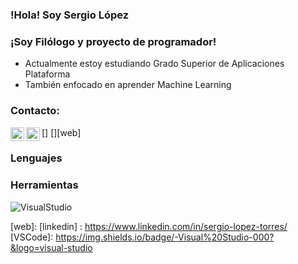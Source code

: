 ### !Hola! Soy Sergio López


### ¡Soy Filólogo y proyecto de programador!
 - Actualmente estoy estudiando Grado Superior de Aplicaciones Plataforma 
 - También enfocado en aprender Machine Learning
 
 ### Contacto:
 [<img align="left" alt="linkedin" width="22px" src="https://cdn.jsdelivr.net/npm/simple-icons@v3/icons/linkedin.svg">]
 [<img align="left" alt="linkedin" width="22px" src="https://cdn.jsdelivr.net/npm/simple-icons@v3/icons/linkedin.svg">][web]

 
### Lenguajes


### Herramientas
![VisualStudio](https://img.shields.io/badge/-Visual%20Studio-000?&logo=visual-studio)




[web]: 
[linkedin] : https://www.linkedin.com/in/sergio-lopez-torres/
[VSCode]: https://img.shields.io/badge/-Visual%20Studio-000?&logo=visual-studio



